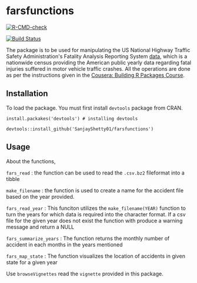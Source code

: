 # farsfunctions

[![R-CMD-check](https://github.com/SanjayShetty01/farsfunctions/workflows/R-CMD-check/badge.svg)](https://github.com/SanjayShetty01/farsfunctions/actions)

[![Build Status](https://app.travis-ci.com/SanjayShetty01/farsfunctions.svg?branch=main)](https://app.travis-ci.com/SanjayShetty01/farsfunctions)


The package is to be used for manipulating the US National Highway Traffic Safety Administration's Fatality Analysis Reporting System [data](https://www.nhtsa.gov/), which is a nationwide census providing the American public yearly data regarding fatal injuries suffered in motor vehicle traffic crashes. All the operations are done as per the instructions given in the [Cousera: Building R Packages Course](https://www.coursera.org/learn/r-packages/home/welcome).

## Installation

To load the package. You must first install `devtools` package from CRAN.

```
install.packakes('devtools') # installing devtools

devtools::install_github('SanjayShetty01/farsfunctions')
```


## Usage

About the functions,

`fars_read` : the function can be used to read the `.csv.bz2` fileformat into a tibble

`make_filename` : the function is used to create a name for the accident file based on the year provided.

`fars_read_year` : This funciton utilizes the `make_filename(YEAR)` function to turn the years for which data is required into the character format. If a csv file for the given year does not exist the function with produce a warning message and return a NULL

`fars_summarize_years` : The function returns the monthly number of accident in each months in the years mentioned

`fars_map_state` : The function visualizes the location of accidents in given state for a given year


Use `browseVignettes` read the `vignette` provided in this package.

